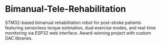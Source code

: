 # Bimanual-Tele-Rehabilitation
STM32-based bimanual rehabilitation robot for post-stroke patients featuring sensorless torque estimation, dual exercise modes, and real-time monitoring via ESP32 web interface. Award-winning project with custom DAC libraries.
